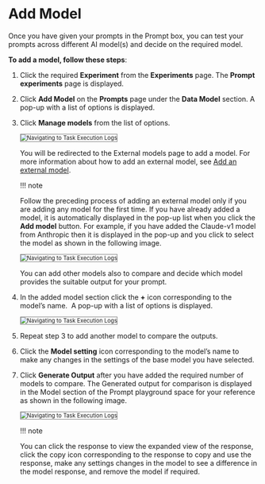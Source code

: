 # **Add Model**

Once you have given your prompts in the Prompt box, you can test your prompts across different AI model(s) and decide on the required model.

**To add a model, follow these steps**:


1. Click the required **Experiment** from the **Experiments** page. The **Prompt experiments** page is displayed.
2. Click **Add Model** on the **Prompts** page under the **Data Model** section. A pop-up with a list of options is displayed.
1. Click **Manage models** from the list of options.

    <img src="../images/navigating-to-task-execution-logs.png" alt="Navigating to Task Execution Logs" title="Navigating to Task Execution Logs" style="border: 1px solid gray; zoom:80%;">
    
    You will be redirected to the External models page to add a model. For more information about how to add an external model, see <span style="text-decoration:underline;">Add an external model</span>.

    !!! note

    Follow the preceding process of adding an external model only if you are adding any model for the first time. If you have already added a model, it is automatically displayed in the pop-up list when you click the **Add model** button. For example, if you have added the Claude-v1 model from Anthropic then it is displayed in the pop-up and you click to select the model as shown in the following image.

    <img src="../images/navigating-to-task-execution-logs.png" alt="Navigating to Task Execution Logs" title="Navigating to Task Execution Logs" style="border: 1px solid gray; zoom:80%;">

    
    You can add other models also to compare and decide which model provides the suitable output for your prompt. 

2. In the added model section click the **+** icon corresponding to the model’s name.  A pop-up with a list of options is displayed.

    <img src="../images/navigating-to-task-execution-logs.png" alt="Navigating to Task Execution Logs" title="Navigating to Task Execution Logs" style="border: 1px solid gray; zoom:80%;">


1. Repeat step 3 to add another model to compare the outputs. 
2. Click the **Model setting** icon corresponding to the model’s name to make any changes in the settings of the base model you have selected. 
3. Click **Generate Output** after you have added the required number of models to compare. The Generated output for comparison is displayed in the Model section of the Prompt playground space for your reference as shown in the following image.

    <img src="../images/navigating-to-task-execution-logs.png" alt="Navigating to Task Execution Logs" title="Navigating to Task Execution Logs" style="border: 1px solid gray; zoom:80%;">

    !!! note

    You can click the response to view the expanded view of the response, click the copy icon corresponding to the response to copy and use the response, make any settings changes in the model to see a difference in the model response, and remove the model if required.


